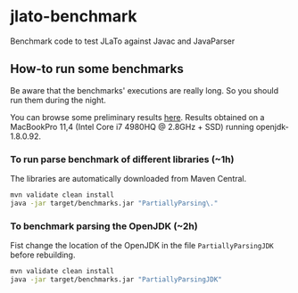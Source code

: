 # jlato-benchmark
Benchmark code to test JLaTo against Javac and JavaParser

## How-to run some benchmarks

Be aware that the benchmarks' executions are really long. So you should run them during the night.

You can browse some preliminary results [here](./results.pdf). 
Results obtained on a MacBookPro 11,4 (Intel Core i7 4980HQ @ 2.8GHz + SSD) running openjdk-1.8.0.92.

### To run parse benchmark of different libraries (~1h)

The libraries are automatically downloaded from Maven Central.

```sh
mvn validate clean install
java -jar target/benchmarks.jar "PartiallyParsing\."
```

### To benchmark parsing the OpenJDK (~2h)

Fist change the location of the OpenJDK in the file `PartiallyParsingJDK` before rebuilding. 

```sh
mvn validate clean install
java -jar target/benchmarks.jar "PartiallyParsingJDK"
```

